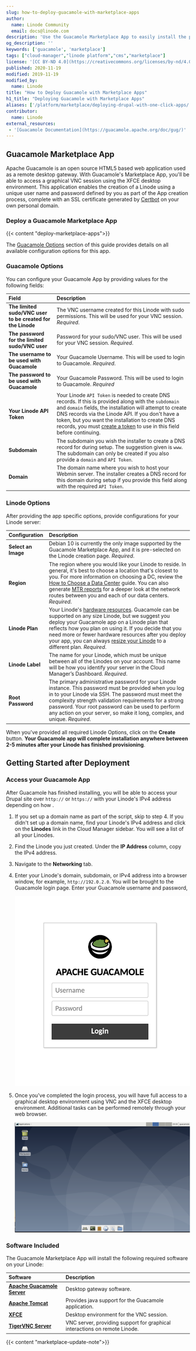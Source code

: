 ```yaml
---
slug: how-to-deploy-guacamole-with-marketplace-apps
author:
  name: Linode Community
  email: docs@linode.com
description: 'Use the Guacamole Marketplace App to easily install the popular open source content management system. '
og_description: ''
keywords: ['guacamole', 'marketplace']
tags: ["cloud-manager","linode platform","cms","marketplace"]
license: '[CC BY-ND 4.0](https://creativecommons.org/licenses/by-nd/4.0)'
published: 2020-11-19
modified: 2019-11-19
modified_by:
  name: Linode
title: "How to Deploy Guacamole with Marketplace Apps"
h1_title: "Deploying Guacamole with Marketplace Apps"
aliases: ['/platform/marketplace/deploying-drupal-with-one-click-apps/','/platform/marketplace/guacamole/']
contributor:
  name: Linode
external_resources:
 - '[Guacamole Documentation](https://guacamole.apache.org/doc/gug/)'
---
```


## Guacamole Marketplace App

Apache Guacamole is an open source HTML5 based web application used as a remote desktop gateway. With Guacamole's Marketplace App, you'll be able to access a graphical VNC session using the XFCE desktop environment. This application enables the creation of a Linode using a unique user name and password defined by you as part of the App creation process, complete with an SSL certificate generated by [Certbot](https://certbot.eff.org/) on your own personal domain.

### Deploy a Guacamole Marketplace App

{{< content "deploy-marketplace-apps">}}

The [Guacamole Options](#guacamole-options) section of this guide provides details on all available configuration options for this app.

### Guacamole Options

You can configure your Guacamole App by providing values for the following fields:

| **Field** | **Description** |
|:--------------|:------------|
| **The limited sudo/VNC user to be created for the Linode** | The VNC username created for this Linode with sudo permissions. This will be used for your VNC session. *Required*. |
| **The password for the limited sudo/VNC user** | Password for your sudo/VNC user. This will be used for your VNC session. *Required*. |
| **The username to be used with Guacamole** | Your Guacamole Username. This will be used to login to Guacamole. *Required*. |
| **The password to be used with Guacamole** | Your Guacamole Password. This will be used to login to Guacamole. *Required* |
| **Your Linode API Token** | Your Linode `API Token` is needed to create DNS records. If this is provided along with the `subdomain` and `domain` fields, the installation will attempt to create DNS records via the Linode API. If you don't have a token, but you want the installation to create DNS records, you must [create a token](/docs/platform/api/getting-started-with-the-linode-api/#get-an-access-token) to use in this field before continuing. |
| **Subdomain** | The subdomain you wish the installer to create a DNS record for during setup. The suggestion given is `www`. The subdomain can only be created if you also provide a `domain` and `API Token`. |
| **Domain** | The domain name where you wish to host your Webmin server. The installer creates a DNS record for this domain during setup if you provide this field along with the required `API Token`. |


### Linode Options

After providing the app specific options, provide configurations for your Linode server:

| **Configuration** | **Description** |
|:--------------|:------------|
| **Select an Image** | Debian 10 is currently the only image supported by the Guacamole Marketplace App, and it is pre-selected on the Linode creation page. *Required*. |
| **Region** | The region where you would like your Linode to reside. In general, it's best to choose a location that's closest to you. For more information on choosing a DC, review the [How to Choose a Data Center](/docs/platform/how-to-choose-a-data-center) guide. You can also generate [MTR reports](/docs/networking/diagnostics/diagnosing-network-issues-with-mtr/) for a deeper look at the network routes between you and each of our data centers. *Required*. |
| **Linode Plan** | Your Linode's [hardware resources](/docs/platform/how-to-choose-a-linode-plan/#hardware-resource-definitions). Guacamole can be supported on any size Linode, but we suggest you deploy your Guacamole app on a Linode plan that reflects how you plan on using it. If you decide that you need more or fewer hardware resources after you deploy your app, you can always [resize your Linode](/docs/platform/disk-images/resizing-a-linode/) to a different plan. *Required*. |
| **Linode Label** | The name for your Linode, which must be unique between all of the Linodes on your account. This name will be how you identify your server in the Cloud Manager’s Dashboard. *Required*. |
| **Root Password** | The primary administrative password for your Linode instance. This password must be provided when you log in to your Linode via SSH. The password must meet the complexity strength validation requirements for a strong password. Your root password can be used to perform any action on your server, so make it long, complex, and unique. *Required*. |

When you've provided all required Linode Options, click on the **Create** button. **Your Guacamole app will complete installation anywhere between 2-5 minutes after your Linode has finished provisioning**.

## Getting Started after Deployment

### Access your Guacamole App

After Guacamole has finished installing, you will be able to access your Drupal site over `http://` or `https://` with your Linode's IPv4 address depending on how .

1. If you set up a domain name as part of the script, skip to step 4.  If you didn't set up a domain name, find your Linode's IPv4 address and click on the **Linodes** link in the Cloud Manager sidebar. You will see a list of all your Linodes.

1. Find the Linode you just created. Under the **IP Address** column, copy the IPv4 address.

1. Navigate to the **Networking** tab.

1. Enter your Linode's domain, subdomain, or IPv4 address into a browser window, for example, `http://192.0.2.0`. You will be brought to the Guacamole login page. Enter your Guacamole username and password,

    ![View the Guacamole login page.](guacamole-login-page.png)

1. Once you've completed the login process, you will have full access to a graphical desktop environment using VNC and the XFCE desktop environment. Additional tasks can be performed remotely through your web browser.

     ![You will be brought to your Drupal site's admin panel where you can begin building your Drupal site.](guacamole-xfce.png)

### Software Included

The Guacamole Marketplace App will install the following required software on your Linode:

| **Software** | **Description** |
|:--------------|:------------|
| [**Apache Guacamole Server**](https://guacamole.apache.org/) | Desktop gateway software. |
| [**Apache Tomcat**](http://tomcat.apache.org/) | Provides java support for the Guacamole application. |
| [**XFCE**](https://www.xfce.org/) | Desktop environment for the VNC session. |
| [**TigerVNC Server**](https://tigervnc.org/) | VNC server, providing support for graphical interactions on remote Linode. |

{{< content "marketplace-update-note">}}